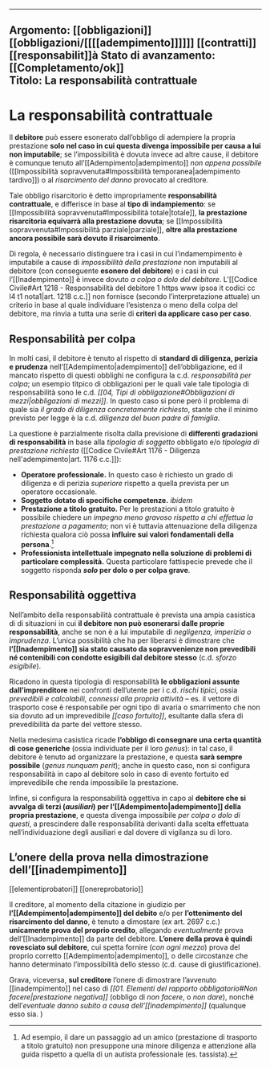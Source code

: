 
---
Argomento: [[obbligazioni]] [[obbligazioni/[[[[adempimento]]]]]] [[contratti]] [[responsabilit]]à 
Stato di avanzamento: [[Completamento/ok]]  
Titolo: La responsabilità contrattuale
---

# La responsabilità contrattuale
Il **debitore** può essere esonerato dall’obbligo di adempiere la propria prestazione **solo nel caso in cui questa divenga impossibile per causa a lui non imputabile**; se l’impossibilità è dovuta invece ad altre cause, il debitore è comunque tenuto all’[[Adempimento|adempimento]] *non appena possibile* ([[Impossibilità sopravvenuta#Impossibilità temporanea|adempimento tardivo]]) o al *risarcimento del danno* provocato al creditore. 

Tale obbligo risarcitorio è detto impropriamente **responsabilità contrattuale**, e differisce in base al **tipo di indampiemento**: se [[Impossibilità sopravvenuta#Impossibilità totale|totale]], **la prestazione risarcitoria equivarrà alla prestazione dovuta**; se [[Impossibilità sopravvenuta#Impossibilità parziale|parziale]], **oltre alla prestazione ancora possibile sarà dovuto il risarcimento**. 

Di regola, è necessario distinguere tra i casi in cui l’indamempimento è imputabile a cause di *impossibilità della prestazione* non imputabili al debitore (con conseguente **esonero del debitore**) e i casi in cui l’[[Inadempimento]] è invece dovuto *a colpa o dolo del debitore*. L’[[Codice Civile#Art 1218 - Responsabilità del debitore 1 https www ipsoa it codici cc l4 t1 nota1|art. 1218 c.c.]] non fornisce (secondo l’interpretazione attuale) un criterio in base al quale individuare l’esistenza o meno della colpa del debitore, ma rinvia a tutta una serie di **criteri da applicare caso per caso**. 

## Responsabilità per colpa
In molti casi, il debitore è tenuto al rispetto di **standard di diligenza, perizia e prudenza** nell’[[Adempimento|adempimento]] dell’obbligazione, ed il mancato rispetto di questi obblighi ne configura la c.d. *responsabilità per colpa*; un esempio titpico di obbligazioni per le quali vale tale tipologia di responsabilità sono le c.d. *[[04, Tipi di obbligazione#Obbligazioni di mezzi|obbligazioni di mezzi]]*. In questo caso si pone però il problema di quale sia *il grado di diligenza concretamente richiesto*, stante che il minimo previsto per legge è la c.d. *diligenza del buon padre di famiglia*. 

La questione è parzialmente risolta dalla previsione di **differenti gradazioni di responsabilità** in base alla *tipologia di soggetto* obbligato e/o *tipologia di prestazione richiesta* ([[Codice Civile#Art 1176 - Diligenza nell'adempimento|art. 1176 c.c.]]):
- **Operatore professionale.** In questo caso è richiesto un grado di diligenza e di perizia *superiore* rispetto a quella prevista per un operatore occasionale. 
- **Soggetto dotato di specifiche competenze.** *ibidem*
- **Prestazione a titolo gratuito.** Per le prestazioni a titolo gratuito è possibile chiedere *un impegno meno gravoso rispetto a chi effettua la prestazione a pagamento*; non vi è tuttavia attenuazione della diligenza richiesta qualora ciò possa **influire sui valori fondamentali della persona**.[^1] 
- **Professionista intellettuale impegnato nella soluzione di problemi di particolare complessità.** Questa particolare fattispecie prevede che il soggetto risponda ***solo* per dolo o per colpa grave**. 

## Responsabilità oggettiva
Nell’ambito della responsabilità contrattuale è prevista una ampia casistica di di situazioni in cui **il debitore non può esonerarsi dalle proprie responsabilità**, anche se non è a lui imputabile di *negligenza, imperizia o imprudenza*. L’unica possibilità che ha per liberarsi è dimostrare che **l’[[Inadempimento]] sia stato causato da sopravvenienze non prevedibili né contenibili con condotte esigibili dal debitore stesso** (c.d. *sforzo esigibile*).

Ricadono in questa tipologia di responsabilità **le obbligazioni assunte dall’imprenditore** nei confronti dell’utente per i c.d. *rischi tipici*, ossia *prevedibili e calcolabili, connessi alla propria attività* – es. il vettore di trasporto cose è responsabile per ogni tipo di avaria o smarrimento che non sia dovuto ad un imprevedibile *[[caso fortuito]]*, esultante dalla sfera di prevedibilità da parte del vettore stesso. 

Nella medesima casistica ricade **l’obbligo di consegnare una certa quantità di cose generiche** (ossia individuate per il loro *genus*): in tal caso, il debitore è tenuto ad organizzare la prestazione, e questa **sarà sempre possibile** (*genus nunquam perit*); anche in questo caso,  non si configura responsabilità in capo al debitore solo in caso di evento fortuito ed imprevedibile che renda impossibile la prestazione. 

Infine, si configura la responsabilità oggettiva in capo al **debitore che si avvalga di terzi (*ausiliari*) per l’[[Adempimento|adempimento]] della propria prestazione**, e questa divenga impossibile *per colpa o dolo di questi*, a prescindere dalle responsabilità derivanti dalla scelta effettuata nell’individuazione degli ausiliari e dal dovere di vigilanza su di loro. 

## L’onere della prova nella dimostrazione dell’[[inadempimento]]
[[elementiprobatori]] [[onereprobatorio]]

Il creditore, al momento della citazione in giudizio per **l’[[Adempimento|adempimento]] del debito** e/o per **l’ottenimento del risarcimento del danno**, è tenuto a dimostare (*ex* art. 2697 c.c.) **unicamente prova del proprio credito**, allegando *eventualmente* prova dell’[[Inadempimento]] da parte del debitore. **L’onere della prova è quindi rovesciato sul debitore**, cui spetta fornire (*con ogni mezzo*) prova del proprio corretto [[Adempimento|adempimento]], o delle circostanze che hanno determinato l’impossibilità dello stesso (c.d. cause di giustificazione). 

Grava, viceversa, **sul creditore** l’onere di dimostrare l’avvenuto [[inadempimento]] nel caso di *[[01. Elementi del rapporto obbligatorio#Non facere|prestazione negativa]]* (obbligo di *non facere*, o *non dare*), nonché dell’*eventuale danno subito a causa dell’[[inadempimento]]* (qualunque esso sia. )

[^1]: Ad esempio, il dare un passaggio ad un amico (prestazione di trasporto a titolo gratuito) non presuppone una minore diligenza e attenzione alla guida rispetto a quella di un autista professionale (es. tassista). 